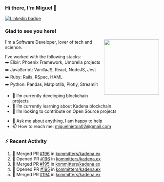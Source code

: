 ### Hi there, I'm Miguel 👋

<a href="https://linkedin.com/in/miguelnietoa/" target="_blank" rel="noopener noreferrer">
  <img src="https://img.shields.io/badge/-LinkedIn-0e76a8?style=flat-square&logo=Linkedin&logoColor=white" alt="Linkedin badge">
</a>
<!-- [![Website Badge](https://img.shields.io/badge/Website-3b5998?style=flat-square&logo=google-chrome&logoColor=white)](#notavailablenow#) 

<img src="https://i.imgur.com/tbrLrt5.gif" width=400 alt="Coding GIF" align="right"/>
-->


### Glad to see you here!
<a href="https://github.com/miguelnietoa"><img src="https://github-readme-stats.vercel.app/api?username=miguelnietoa&show_icons=true&hide_border=true&count_private=true&include_all_commits=true&theme=tokyonight" height="180em" align="right"/></a>
I'm a Software Developer, lover of tech and science. 

I've worked with the following stacks:\
➡️ Elixir: Phoenix Framework, Umbrella projects\
➡️ JavaScript: VanillaJS, React, NodeJS, Jest\
➡️ Ruby: Rails, RSpec, HAML\
➡️ Python: Pandas, Matplotlib, Plotly, Streamlit

- 🔭 I’m currently developing blockchain projects
- 🌱 I’m currently learning about Kadena blockchain
- 👯 I’m looking to contribute on Open Source projects
<!-- 
- 😄 I just finished a Machine Learning course! 
- 🤔 I’m looking for help with ...
-->
- 💬 Ask me about anything, I am happy to help
- 📫 How to reach me: miguelnietoa02@gmail.com


### ⚡ Recent Activity

<!--START_SECTION:activity-->
1. 🎉 Merged PR [#196](https://github.com/kommitters/kadena.ex/pull/196) in [kommitters/kadena.ex](https://github.com/kommitters/kadena.ex)
2. 💪 Opened PR [#196](https://github.com/kommitters/kadena.ex/pull/196) in [kommitters/kadena.ex](https://github.com/kommitters/kadena.ex)
3. 🎉 Merged PR [#195](https://github.com/kommitters/kadena.ex/pull/195) in [kommitters/kadena.ex](https://github.com/kommitters/kadena.ex)
4. 💪 Opened PR [#195](https://github.com/kommitters/kadena.ex/pull/195) in [kommitters/kadena.ex](https://github.com/kommitters/kadena.ex)
5. 🎉 Merged PR [#194](https://github.com/kommitters/kadena.ex/pull/194) in [kommitters/kadena.ex](https://github.com/kommitters/kadena.ex)
<!--END_SECTION:activity-->
